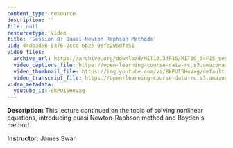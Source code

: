 ```yaml
---
content_type: resource
description: ''
file: null
resourcetype: Video
title: 'Session 8: Quasi-Newton-Raphson Methods'
uid: 44db3d56-5376-2ccc-6b2e-9efc295dfe51
video_files:
  archive_url: https://archive.org/download/MIT10.34F15/MIT10_34F15_ses08_300k.mp4
  video_captions_file: https://open-learning-course-data-rc.s3.amazonaws.com/10-34-numerical-methods-applied-to-chemical-engineering-fall-2015/8f7b98d8a2dc5720b34b9b62fc20dcf5_8kPUI5HoVxg.vtt
  video_thumbnail_file: https://img.youtube.com/vi/8kPUI5HoVxg/default.jpg
  video_transcript_file: https://open-learning-course-data-rc.s3.amazonaws.com/10-34-numerical-methods-applied-to-chemical-engineering-fall-2015/5c867712a2eebc808f59a290c8efc232_8kPUI5HoVxg.pdf
video_metadata:
  youtube_id: 8kPUI5HoVxg
---
```


**Description:** This lecture continued on the topic of solving nonlinear equations, introducing quasi Newton-Raphson method and Boyden's method.

**Instructor:** James Swan